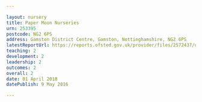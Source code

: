 ```yaml
---

layout: nursery
title: Paper Moon Nurseries
urn: 253395
postcode: NG2 6PS
address: Gamston District Centre, Gamston, Nottinghamshire, NG2 6PS
latestReportUrl: https://reports.ofsted.gov.uk/provider/files/2572437/urn/253395.pdf
teaching: 2
development: 2
leadership: 2
outcomes: 2
overall: 2
date: 01 April 2018 
datePublish: 9 May 2016

---
```

